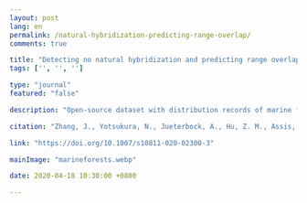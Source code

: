 ```yaml
---
layout: post
lang: en
permalink: /natural-hybridization-predicting-range-overlap/
comments: true

title: "Detecting no natural hybridization and predicting range overlap in Saccharina angustata and Saccharina japonica"
tags: ['', '', '']

type: "journal"
featured: "false"

description: "Open-source dataset with distribution records of marine forests compiled from literature, herbaria, digital repositories and citizen science initiatives."

citation: "Zhang, J., Yotsukura, N., Jueterbock, A., Hu, Z. M., Assis, J., Nagasato, C., Yao, J., & Duan, D. (2020). Detecting no natural hybridization and predicting range overlap in Saccharina angustata and Saccharina japonica. Journal of Applied Phycology"

link: "https://doi.org/10.1007/s10811-020-02300-3"

mainImage: "marineforests.webp"

date: 2020-04-18 10:30:00 +0800

---
```

